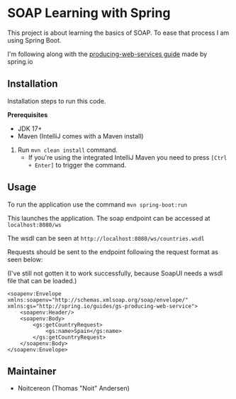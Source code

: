 # SOAP Learning with Spring

This project is about learning the basics of SOAP. To ease that process
I am using Spring Boot.

I'm following along with the [producing-web-services guide](https://spring.io/guides/gs/producing-web-service/)
made by spring.io

## Installation

Installation steps to run this code.

 **Prerequisites**
- JDK 17+ 
- Maven (IntelliJ comes with a Maven install)

1. Run `mvn clean install` command.
   - If you're using the integrated IntelliJ Maven you need to press `[Ctrl + Enter]` to trigger the command.

## Usage

To run the application use the command `mvn spring-boot:run`

This launches the application. The soap endpoint can be accessed at `localhost:8080/ws`

The wsdl can be seen at `http://localhost:8080/ws/countries.wsdl`

Requests should be sent to the endpoint following the request format as seen below:

(I've still not gotten it to work successfully, because SoapUI needs a wsdl file that can be loaded.)
```
<soapenv:Envelope xmlns:soapenv="http://schemas.xmlsoap.org/soap/envelope/"
xmlns:gs="http://spring.io/guides/gs-producing-web-service">
    <soapenv:Header/>
    <soapenv:Body>
        <gs:getCountryRequest>
            <gs:name>Spain</gs:name>
        </gs:getCountryRequest>
    </soapenv:Body>
</soapenv:Envelope>
```

## Maintainer

- Noitcereon (Thomas "Noit" Andersen)